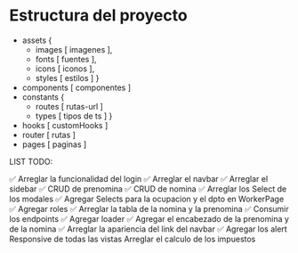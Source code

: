 # Estructura del proyecto

- assets {
  - images [ imagenes ],
  - fonts [ fuentes ],
  - icons [ iconos ],
  - styles [ estilos ]
    }
- components [ componentes ]
- constants {
  - routes [ rutas-url ]
  - types [ tipos de ts ]
    }
- hooks [ customHooks ]
- router [ rutas ]
- pages [ paginas ]

LIST TODO:

✅ Arreglar la funcionalidad del login
✅ Arreglar el navbar
✅ Arreglar el sidebar
✅ CRUD de prenomina
✅ CRUD de nomina
✅ Arreglar los Select de los modales
✅ Agregar Selects para la ocupacion y el dpto en WorkerPage
✅ Agregar roles
✅ Arreglar la tabla de la nomina y la prenomina
✅ Consumir los endpoints
✅ Agregar loader
✅ Agregar el encabezado de la prenomina y de la nomina
✅ Arreglar la apariencia del link del navbar
✅ Agregar los alert
Responsive de todas las vistas
Arreglar el calculo de los impuestos
